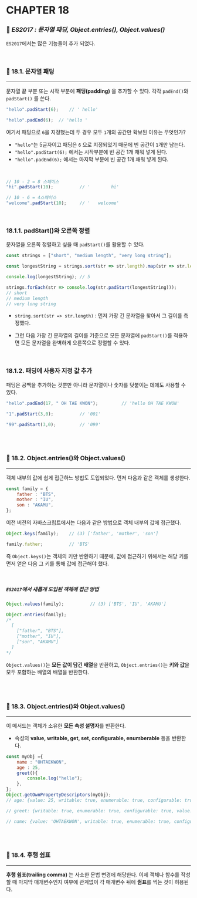 #  CHAPTER 18

###  :pencil: ***ES2017 : 문자열 패딩, Object.entries(), Object.values()***

`ES2017`에서는 많은 기능들이 추가 되었다.

<br>

### :page_facing_up: 18.1. 문자열 패딩

---

문자열 끝 부분 또는 시작 부분에 **패딩(padding)** 을 추가할 수 있다. 각각 `padEnd()`와 `padStart()` 를 쓴다.

```javascript
"hello".padStart(6);	// ' hello'

"hello".padEnd(6);	// 'hello '
```

여기서 패딩으로 `6`을 지정했는데 두 경우 모두 `1`개의 공간만 확보된 이유는 무엇인가?

- `"hello"`는 5글자이고 패딩은 `6` 으로 지정되었기 때문에 빈 공간이 `1`개만 남는다.
- `"hello".padStart(6);` 에서는 시작부분에 빈 공간 1개 채워 넣게 된다.
- `"hello".padEnd(6);` 에서는 마지막 부분에 빈 공간 1개 채워 넣게 된다.

<br>

```javascript
// 10 - 2 = 8 스페이스
"hi".padStart(10);			// '        hi'

// 10 - 6 = 4스페이스
"welcome".padStart(10);		// '   welcome'
```

<br>

### 18.1.1. padStart()와 오른쪽 정렬

문자열을 오른쪽 정렬하고 싶을 때 `padStart()`를 활용할 수 있다.

```javascript
const strings = ["short", "medium length", "very long string"];

const longestString = strings.sort(str => str.length).map(str => str.length)[0];

console.log(longestString); // 5

strings.forEach(str => console.log(str.padStart(longestString)));
// short
// medium length
// very long string
```

- `string.sort(str => str.length)` : 먼저 가장 긴 문자열을 찾아서 그 길이를 측정했다.

- 그런 다음 가장 긴 문자열의 길이를 기준으로 모든 문자열에 `padStart()`를 적용하면 모든 문자열을 완벽하게 오른쪽으로 정렬할 수 있다.

<br>

### 18.1.2. 패딩에 사용자 지정 값 추가

패딩은 공백을 추가하는 것뿐만 아니라 문자열이나 숫자를 덧붙이는 데에도 사용할 수 있다.

```javascript
"hello".padEnd(17, " OH TAE KWON");			// 'hello OH TAE KWON'

"1".padStart(3,0);			// '001'

"99".padStart(3,0);			// '099'
```
<br>

<br>

### :page_facing_up: 18.2. Object.entries()와 Object.values()

---

객체 내부의 값에 쉽게 접근하느 방법도 도입되었다. 먼저 다음과 같은 객체를 생성한다.

```javascript
const family = {
    father : "BTS",
    mother : "IU",
    son : "AKAMU",
};
```

이전 버전의 자바스크립트에서는 다음과 같은 방법으로 객체 내부의 값에 접근했다.

```javascript
Object.keys(family);	// (3) ['father', 'mother', 'son']

family.father;			// 'BTS'
```

즉 `Object.keys()`는 객체의 키만 반환하기 때문에, 값에 접근하기 위해서는 해당 키를 먼저 얻은 다음 그 키를 통해 값에 접근해야 했다.

<br>

##### `ES2017`에서 새롭게 도입된 객체에 접근 방법

```javascript
Object.values(family);			// (3) ['BTS', 'IU', 'AKAMU']

Object.entries(family);
/* 
  [
	["father", "BTS"],
	["mother", "IU"],
	["son", "AKAMU"]
  ]
*/
```

`Object.values()`는 **모든 값이 담긴 배열**을 반환하고, `Object.entries()`는 **키와 값**을 모두 포함하는 배열의 배열을 반환한다.

<br>

<br>

### :page_facing_up: 18.3. Object.entries()와 Object.values()

---

이 메서드는 객체가 소유한 **모든 속성 설명자**를 반환한다. 

- 속성의 **value, writable, get, set, configurable, enumberable** 등을 반환한다.

```javascript
const myObj ={
    name : "OHTAEKWON",
    age : 25,
    greet(){
        console.log("hello");
    },
};
Object.getOwnPropertyDescriptors(myObj);
// age: {value: 25, writable: true, enumerable: true, configurable: true}

// greet: {writable: true, enumerable: true, configurable: true, value: ƒ}

// name: {value: 'OHTAEKWON', writable: true, enumerable: true, configurable: true}

```

<br>

<br>

### :page_facing_up: 18.4. 후행 쉼표

---

**후행 쉼표(trailing comma)** 는 사소한 문법 변경에 해당한다. 이제 객체나 함수를 작성할 때 마지막 매개변수인지 여부에 관계없이 각 매개변수 뒤에 **쉼표**를 찍는 것이 허용된다. 
